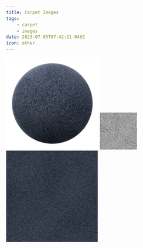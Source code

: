 ```yaml
---
title: Carpet Images
tags:
    - carpet
    - images
date: 2023-07-05T07:42:21.046Z
icon: other
---
```


<img alt="Carpet012_PREVIEW.jpg" src="https://raw.githubusercontent.com/kimkanu/til/main/images/6awIuaRg.jpg" style="margin: auto; max-width: 50%;">

<img alt="Carpet012_1K_AmbientOcclusion.jpg" src="https://raw.githubusercontent.com/kimkanu/til/main/images/d_aZADLp.jpg" style="margin: auto; max-width: 20%;">

<img alt="Carpet012_1K_Color.jpg" src="https://raw.githubusercontent.com/kimkanu/til/main/images/vFjZXbWY.jpg" style="margin: auto; max-width: 100%; max-height: 250px;">

